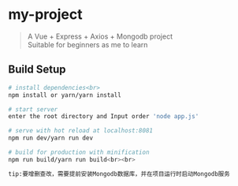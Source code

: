 # my-project

> A Vue + Express + Axios + Mongodb project<br>
Suitable for beginners as me to learn

## Build Setup

``` bash
# install dependencies<br>
npm install or yarn/yarn install

# start server
enter the root directory and Input order 'node app.js'

# serve with hot reload at localhost:8081
npm run dev/yarn run dev

# build for production with minification
npm run build/yarn run build<br><br>

tip:要增删查改，需要提前安装Mongodb数据库，并在项目运行时启动Mongodb服务
```


